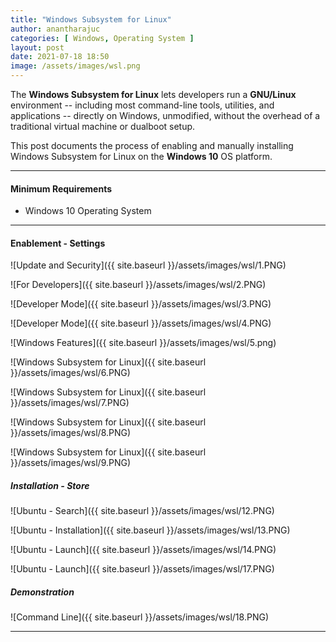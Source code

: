 ```yaml
---
title: "Windows Subsystem for Linux"
author: anantharajuc
categories: [ Windows, Operating System ]
layout: post
date: 2021-07-18 18:50
image: /assets/images/wsl.png
---
```


The **Windows Subsystem for Linux** lets developers run a **GNU/Linux** environment -- including most command-line tools, utilities, and applications -- directly on Windows, unmodified, without the overhead of a traditional virtual machine or dualboot setup.

This post documents the process of enabling and manually installing Windows Subsystem for Linux on the **Windows 10** OS platform.

---

#### Minimum Requirements

- Windows 10 Operating System

---

#### Enablement - Settings

![Update and Security]({{ site.baseurl }}/assets/images/wsl/1.PNG)   

![For Developers]({{ site.baseurl }}/assets/images/wsl/2.PNG)  

![Developer Mode]({{ site.baseurl }}/assets/images/wsl/3.PNG) 

![Developer Mode]({{ site.baseurl }}/assets/images/wsl/4.PNG) 

![Windows Features]({{ site.baseurl }}/assets/images/wsl/5.png) 

![Windows Subsystem for Linux]({{ site.baseurl }}/assets/images/wsl/6.PNG) 

![Windows Subsystem for Linux]({{ site.baseurl }}/assets/images/wsl/7.PNG) 

![Windows Subsystem for Linux]({{ site.baseurl }}/assets/images/wsl/8.PNG) 

![Windows Subsystem for Linux]({{ site.baseurl }}/assets/images/wsl/9.PNG) 

##### Installation - Store

![Ubuntu - Search]({{ site.baseurl }}/assets/images/wsl/12.PNG)  

![Ubuntu - Installation]({{ site.baseurl }}/assets/images/wsl/13.PNG)  

![Ubuntu - Launch]({{ site.baseurl }}/assets/images/wsl/14.PNG)  

![Ubuntu - Launch]({{ site.baseurl }}/assets/images/wsl/17.PNG)  

##### Demonstration
		
![Command Line]({{ site.baseurl }}/assets/images/wsl/18.PNG)  		
		
---